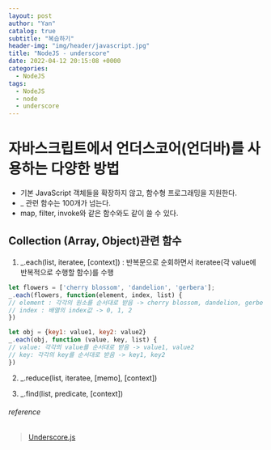 ```yaml
---
layout: post
author: "Yan"
catalog: true
subtitle: "복습하기"
header-img: "img/header/javascript.jpg"
title: "NodeJS - underscore"
date: 2022-04-12 20:15:08 +0000
categories:
  - NodeJS
tags:
  - NodeJS
  - node
  - underscore
---
```


# 자바스크립트에서 언더스코어(언더바)를 사용하는 다양한 방법

- 기본 JavaScript 객체들을 확장하지 않고, 함수형 프로그래밍을 지원한다.
- _ 관련 함수는 100개가 넘는다.
- map, filter, invoke와 같은 함수와도 같이 쓸 수 있다.

## Collection (Array, Object)관련 함수

1. _.each(list, iteratee, [context]) : 반복문으로 순회하면서 iteratee(각 value에 반복적으로 수행할 함수)를 수행
```javascript
let flowers = ['cherry blossom', 'dandelion', 'gerbera'];
_.each(flowers, function(element, index, list) {
// element : 각각의 원소를 순서대로 받음 -> cherry blossom, dandelion, gerbera
// index : 배열의 index값 -> 0, 1, 2
})

let obj = {key1: value1, key2: value2}
_.each(obj, function (value, key, list) {
// value: 각각의 value를 순서대로 받음 -> value1, value2
// key: 각각의 key를 순서대로 받음 -> key1, key2
})
```

2. _.reduce(list, iteratee, [memo], [context])

3. _.find(list, predicate, [context])

###### reference
> [ Underscore.js ](https://underscorejs.org/#)